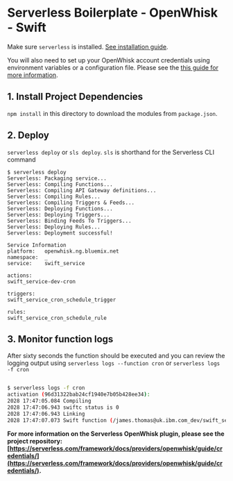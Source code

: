 <!--
title: 'OpenWhisk Serverless Scheduled Cron job example in Swift'
description: 'This example demonstrates scheduling a cron job.'
layout: Doc
framework: v1
platform: OpenWhisk
language: Swift
authorLink: 'https://github.com/jthomas'
authorName: 'James Thomas'
authorAvatar: 'https://avatars2.githubusercontent.com/u/2322?v=4&s=140'
-->
# Serverless Boilerplate - OpenWhisk - Swift

Make sure `serverless` is installed. [See installation guide](https://serverless.com/framework/docs/providers/openwhisk/guide/installation/).

You will also need to set up your OpenWhisk account credentials using environment variables or a configuration file. Please see the [this guide for more information](https://serverless.com/framework/docs/providers/openwhisk/guide/credentials/).

## 1. Install Project Dependencies
`npm install` in this directory to download the modules from `package.json`.

## 2. Deploy
`serverless deploy` or `sls deploy`. `sls` is shorthand for the Serverless CLI command

```
$ serverless deploy
Serverless: Packaging service...
Serverless: Compiling Functions...
Serverless: Compiling API Gateway definitions...
Serverless: Compiling Rules...
Serverless: Compiling Triggers & Feeds...
Serverless: Deploying Functions...
Serverless: Deploying Triggers...
Serverless: Binding Feeds To Triggers...
Serverless: Deploying Rules...
Serverless: Deployment successful!

Service Information
platform:	openwhisk.ng.bluemix.net
namespace:	_
service:	swift_service

actions:
swift_service-dev-cron

triggers:
swift_service_cron_schedule_trigger

rules:
swift_service_cron_schedule_rule
```

## 3. Monitor function logs

After sixty seconds the function should be executed and you can review the
logging output using `serverless logs --function cron` or `serverless logs -f cron`

```bash

$ serverless logs -f cron
activation (96d31322bab24cf1940e7b05b428ee34):
2028 17:47:05.084 Compiling
2028 17:47:06.943 swiftc status is 0
2028 17:47:06.943 Linking
2028 17:47:07.073 Swift function (/james.thomas@uk.ibm.com_dev/swift_service-dev-cron) was called @ 2028 16:47:07
```

**For more information on the Serverless OpenWhisk plugin, please see the project repository: [https://serverless.com/framework/docs/providers/openwhisk/guide/credentials/](https://serverless.com/framework/docs/providers/openwhisk/guide/credentials/).**
